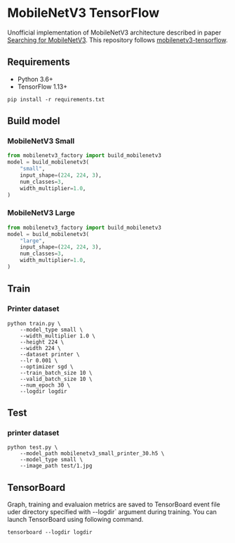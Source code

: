 # MobileNetV3 TensorFlow
Unofficial implementation of MobileNetV3 architecture described in paper [Searching for MobileNetV3](https://arxiv.org/abs/1905.02244).
This repository follows [mobilenetv3-tensorflow](https://github.com/Bisonai/mobilenetv3-tensorflow).

## Requirements
* Python 3.6+
* TensorFlow 1.13+

```shell
pip install -r requirements.txt
```


## Build model

### MobileNetV3 Small
```python
from mobilenetv3_factory import build_mobilenetv3
model = build_mobilenetv3(
    "small",
    input_shape=(224, 224, 3),
    num_classes=3,
    width_multiplier=1.0,
)
```

### MobileNetV3 Large

```python
from mobilenetv3_factory import build_mobilenetv3
model = build_mobilenetv3(
    "large",
    input_shape=(224, 224, 3),
    num_classes=3,
    width_multiplier=1.0,
)
```

## Train

### Printer dataset

```shell
python train.py \
    --model_type small \
    --width_multiplier 1.0 \
    --height 224 \
    --width 224 \
    --dataset printer \
    --lr 0.001 \
    --optimizer sgd \
    --train_batch_size 10 \
    --valid_batch_size 10 \
    --num_epoch 30 \
    --logdir logdir
```


## Test

### printer dataset

```shell
python test.py \
    --model_path mobilenetv3_small_printer_30.h5 \
    --model_type small \
    --image_path test/1.jpg
```


## TensorBoard
Graph, training and evaluaion metrics are saved to TensorBoard event file uder directory specified with --logdir` argument during training.
You can launch TensorBoard using following command.

```shell
tensorboard --logdir logdir
```

